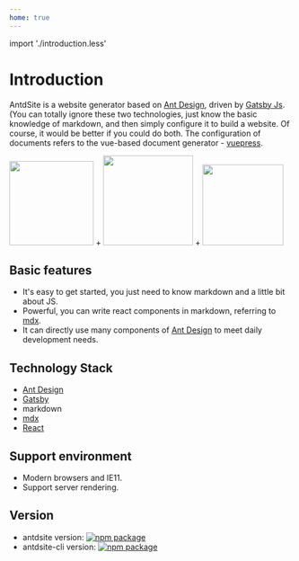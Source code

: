 ```yaml
---
home: true
---
```


import './introduction.less'

# Introduction

AntdSite is a website generator based on [Ant Design](https://ant.design), driven by [Gatsby Js](https://www.gatsbyjs.org/). (You can totally ignore these two technologies, just know the basic knowledge of markdown, and then simply configure it to build a website. Of course, it would be better if you could do both. The configuration of documents refers to the vue-based document generator - [vuepress](https://vuepress.vuejs.org/config/).

<div class="pic-plus">
  <img width="150" src="/antd-icon.svg" />
   <span>+</span>
  <img width="160" src="/react-icon.svg" /> 
    <span>+</span> 
  <img width="144" src="/gatsby-icon-144x144.png" />
</div>

## Basic features

- It's easy to get started, you just need to know markdown and a little bit about JS.
- Powerful, you can write react components in markdown, referring to [mdx](https://github.com/mdx-js/mdx).
- It can directly use many components of [Ant Design](https://ant.design/components/button/) to meet daily development needs.

## Technology Stack

- [Ant Design](https://ant.design/docs/react/introduce)
- [Gatsby](https://www.gatsbyjs.org/)
- markdown
- [mdx](https://github.com/mdx-js/mdx)
- [React](https://reactjs.org/)

## Support environment

- Modern browsers and IE11.
- Support server rendering.

## Version

- antdsite version: [![npm package](https://img.shields.io/npm/v/antdsite.svg?style=flat-square)](https://www.npmjs.org/package/antdsite)
- antdsite-cli version: [![npm package](https://img.shields.io/npm/v/antdsite-cli.svg?style=flat-square)](https://www.npmjs.org/package/antdsite-cli)
